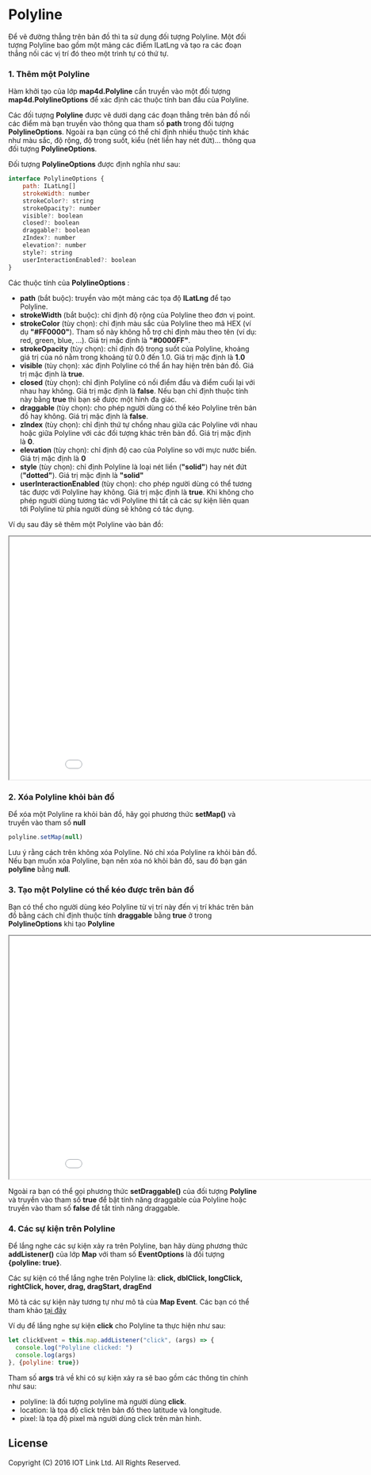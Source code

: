 # Polyline

Để vẽ đường thẳng trên bản đồ thì ta sử dụng đối tượng Polyline. Một đối tượng Polyline bao gồm một mảng các điểm ILatLng
và tạo ra các đoạn thẳng nối các vị trí đó theo một trình tự có thứ tự.

### 1. Thêm một Polyline

Hàm khởi tạo của lớp **map4d.Polyline** cần truyền vào một đối tượng **map4d.PolylineOptions** để xác định các thuộc tính
ban đầu của Polyline.

Các đối tượng **Polyline** được vẽ dưới dạng các đoạn thẳng trên bản đồ nối các điểm mà bạn truyền vào thông qua tham số
**path** trong đối tượng **PolylineOptions**. Ngoài ra bạn cũng có thể chỉ định nhiều thuộc tính khác như màu sắc, độ rộng,
độ trong suốt, kiểu (nét liền hay nét đứt)... thông qua đối tượng **PolylineOptions**.

Đối tượng **PolylineOptions** được định nghĩa như sau:

```javascript
interface PolylineOptions {
    path: ILatLng[]
    strokeWidth: number
    strokeColor?: string
    strokeOpacity?: number
    visible?: boolean
    closed?: boolean
    draggable?: boolean
    zIndex?: number
    elevation?: number
    style?: string
    userInteractionEnabled?: boolean
}
```

Các thuộc tính của **PolylineOptions** :

- **path** (bắt buộc): truyền vào một mảng các tọa độ **ILatLng** để tạo Polyline.
- **strokeWidth** (bắt buộc): chỉ định độ rộng của Polyline theo đơn vị point.
- **strokeColor** (tùy chọn): chỉ định màu sắc của Polyline theo mã HEX (ví dụ **"#FF0000"**). Tham số này không hỗ trợ
chỉ định màu theo tên (ví dụ: red, green, blue, ...). Giá trị mặc định là **"#0000FF"**.
- **strokeOpacity** (tùy chọn): chỉ định độ trong suốt của Polyline, khoảng giá trị của nó nằm trong khoảng từ 0.0 đến 1.0.
Giá trị mặc định là **1.0**
- **visible** (tùy chọn): xác định Polyline có thể ẩn hay hiện trên bản đồ. Giá trị mặc định là **true**.
- **closed** (tùy chọn): chỉ định Polyline có nối điểm đầu và điểm cuối lại với nhau hay không. Giá trị mặc định là **false**.
Nếu bạn chỉ định thuộc tính này bằng **true** thì bạn sẽ được một hình đa giác.
- **draggable** (tùy chọn): cho phép người dùng có thể kéo Polyline trên bản đồ hay không. Giá trị mặc định là **false**.
- **zIndex** (tùy chọn): chỉ định thứ tự chồng nhau giữa các Polyline với nhau hoặc giữa Polyline với các đối tượng khác
trên bản đồ. Giá trị mặc định là **0**.
- **elevation** (tùy chọn): chỉ định độ cao của Polyline so với mực nước biển. Giá trị mặc định là **0**
- **style** (tùy chọn): chỉ định Polyline là loại nét liền (**"solid"**) hay nét đứt (**"dotted"**). Giá trị mặc định là **"solid"**
- **userInteractionEnabled** (tùy chọn): cho phép người dùng có thể tương tác được với Polyline hay không. Giá trị mặc định
là **true**. Khi không cho phép người dùng tương tác với Polyline thì tất cả các sự kiện liên quan tới Polyline từ phía người dùng
sẽ không có tác dụng.

Ví dụ sau đây sẽ thêm một Polyline vào bản đồ:

<iframe src="//jsfiddle.net/duydung2007/rmp5tykd/3/embedded/" style="min-width: 914px;" height="490px"></iframe>

### 2. Xóa Polyline khỏi bản đồ

Để xóa một Polyline ra khỏi bản đồ, hãy gọi phương thức **setMap()** và truyền vào tham số **null**

```javascript
polyline.setMap(null)
```

Lưu ý rằng cách trên không xóa Polyline. Nó chỉ xóa Polyline ra khỏi bản đồ. Nếu bạn muốn xóa Polyline, bạn nên xóa nó khỏi bản đồ,
sau đó bạn gán **polyline** bằng **null**.

### 3. Tạo một Polyline có thể kéo được trên bản đồ

Bạn có thể cho người dùng kéo Polyline từ vị trí này đến vị trí khác trên bản đồ bằng cách chỉ định thuộc tính **draggable**
bằng **true** ở trong **PolylineOptions** khi tạo **Polyline**

<iframe src="//jsfiddle.net/duydung2007/b4zx6gws/2/embedded/" style="min-width: 914px;" height="490px"></iframe>

Ngoài ra bạn có thể gọi phương thức **setDraggable()** của đối tượng **Polyline** và truyền vào tham số **true** để bật
tính năng draggable của Polyline hoặc truyền vào tham số **false** để tắt tính năng draggable.

### 4. Các sự kiện trên Polyline

Để lắng nghe các sự kiện xảy ra trên Polyline, bạn hãy dùng phương thức **addListener()** của lớp **Map** với tham số **EventOptions**
là đối tượng **{polyline: true}**.

Các sự kiện có thể lắng nghe trên Polyline là: **click, dblClick, longClick, rightClick, hover, drag, dragStart, dragEnd**

Mô tả các sự kiện này tương tự như mô tả của **Map Event**. Các bạn có thể tham khảo [tại đây](guides/map-events.md)

Ví dụ để lắng nghe sự kiện **click** cho Polyline ta thực hiện như sau:

```javascript
let clickEvent = this.map.addListener("click", (args) => {
  console.log("Polyline clicked: ")
  console.log(args)
}, {polyline: true})
```

Tham số **args** trả về khi có sự kiện xảy ra sẽ bao gồm các thông tin chính như sau:
- polyline: là đối tượng polyline mà người dùng **click**.
- location: là tọa độ click trên bản đồ theo latitude và longitude.
- pixel: là tọa độ pixel mà người dùng click trên màn hình.

License
-------

Copyright (C) 2016 IOT Link Ltd. All Rights Reserved.
